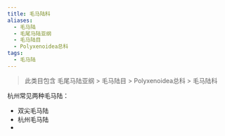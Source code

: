 ```yaml
---
title: 毛马陆科
aliases:
  - 毛马陆
  - 毛尾马陆亚纲
  - 毛马陆目
  - Polyxenoidea总科
tags:
  - 毛马陆
---
```

> 此类目包含 毛尾马陆亚纲 > 毛马陆目 > Polyxenoidea总科 > 毛马陆科 

杭州常见两种毛马陆：

- 双尖毛马陆
- 杭州毛马陆
- 